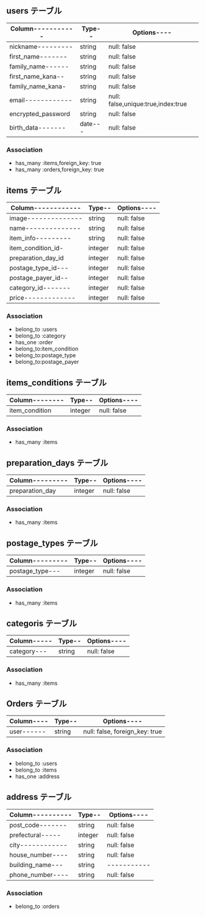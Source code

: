 ## users テーブル

|Column-----------|Type--|Options----|
| ----------------| ---- | --------- |
|nickname---------|string|null: false|
|first_name-------|string|null: false|
|family_name------|string|null: false|
|first_name_kana--|string|null: false|
|family_name_kana-|string|null: false|
|email------------|string|null: false,unique:true,index:true|
|encrypted_password|string|null: false|
|birth_data-------|date---|null: false|

### Association

- has_many :items,foreign_key: true
- has_many :orders,foreign_key: true

## items テーブル

|Column------------|Type--|Options----|
| -----------------| ---- | --------- |
|image--------------|string|null: false|
|name--------------|string|null: false|
|item_info---------|string|null: false|
|item_condition_id-|integer|null: false|
|preparation_day_id|integer|null: false|
|postage_type_id---|integer|null: false|
|postage_payer_id--|integer|null: false|
|category_id-------|integer|null: false|
|price-------------|integer|null: false|

### Association

- belong_to :users
- belong_to :category
- has_one :order
- belong_to:item_condition
- belong_to:postage_type
- belong_to:postage_payer

## items_conditions テーブル

|Column--------|Type--|Options----|
| -------------| ---- | --------- |
|item_condition|integer|null: false|

### Association
- has_many :items

## preparation_days テーブル

|Column---------|Type--|Options----|
| --------------| ---- | --------- |
|preparation_day|integer|null: false|

### Association
- has_many :items

## postage_types テーブル

|Column---------|Type--|Options----|
| --------------| ---- | --------- |
|postage_type---|integer|null: false|

### Association
- has_many :items

## categoris テーブル

|Column-----|Type--|Options----|
| ----------| ---- | --------- |
|category---|string|null: false|

### Association
- has_many :items

## Orders テーブル

|Column----|Type--|Options----|
| -------- | ---- | --------- |
|user------|string|null: false, foreign_key: true|

### Association

- belong_to :users
- belong_to :items
- has_one :address

## address テーブル

|Column----------|Type--|Options----|
| -------------- | ---- | --------- |
|post_code-------|string|null: false|
|prefectural-----|integer|null: false|
|city------------|string|null: false|
|house_number----|string|null: false|
|building_name---|string|-----------|
|phone_number----|string|null: false|

### Association

- belong_to :orders